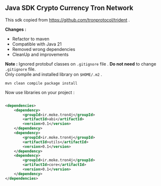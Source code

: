 ## Java SDK Crypto Currency Tron Network

This sdk copied from https://github.com/tronprotocol/trident .

**Changes :**

* Refactor to maven
* Compatible with Java 21
* Removed wrong dependencies
* CleanUp and improvements

**Note :** Ignored protobuf classes on `.gitignore` file . **Do not need** to change `.gitignore` file.   
Only compile and installed library on `$HOME/.m2` .

```shell
mvn clean compile package install
```

Now use libraries on your project :

```xml

<dependencies>
    <dependency>
        <groupId>ir.moke.tron4j</groupId>
        <artifactId>abi</artifactId>
        <version>0.1</version>
    </dependency>
    <dependency>
        <groupId>ir.moke.tron4j</groupId>
        <artifactId>utils</artifactId>
        <version>0.1</version>
    </dependency>
    <dependency>
        <groupId>ir.moke.tron4j</groupId>
        <artifactId>core</artifactId>
        <version>0.1</version>
    </dependency>
</dependencies>
```
